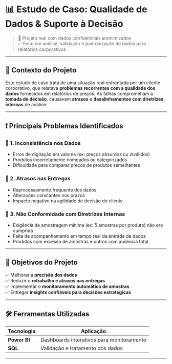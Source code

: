 # 📊 Estudo de Caso: Qualidade de Dados & Suporte à Decisão

> 🚧 Projeto real com dados confidenciais anonimizados  
> ✅ Foco em análise, validação e padronização de dados para relatórios corporativos

---

## 🧠 Contexto do Projeto

Este estudo de caso trata de uma situação real enfrentada por um cliente corporativo, que relatava **problemas recorrentes com a qualidade dos dados** fornecidos em relatórios de preços. As falhas comprometiam a **tomada de decisão**, causavam **atrasos** e **desalinhamentos com diretrizes internas** de análise.

---

## ❗ Principais Problemas Identificados

### 🔹 1. Inconsistência nos Dados
- Erros de digitação em valores (ex: preços absurdos ou inválidos)
- Produtos incorretamente nomeados ou categorizados
- Dificuldade para comparar preços de produtos semelhantes

### 🔹 2. Atrasos nas Entregas
- Reprocessamento frequente dos dados
- Alterações constantes nos prazos
- Impacto negativo na agilidade de decisão do cliente

### 🔹 3. Não Conformidade com Diretrizes Internas
- Exigência de amostragem mínima (ex: 5 amostras por produto) não era cumprida
- Falta de acompanhamento em tempo real da entrada de dados
- Produtos com excesso de amostras e outros com ausência total

---

## 🎯 Objetivos do Projeto

✅ Melhorar a **precisão dos dados**  
✅ Reduzir o **retrabalho e atrasos nas entregas**  
✅ Implementar o **monitoramento automático de amostras**  
✅ Entregar **insights confiáveis para decisões estratégicas**

---

## 🛠️ Ferramentas Utilizadas

| Tecnologia | Aplicação |
|------------|-----------|
| **Power BI** | Dashboards interativos para monitoramento |
| **SQL** | Validação e tratamento dos dados |

---

